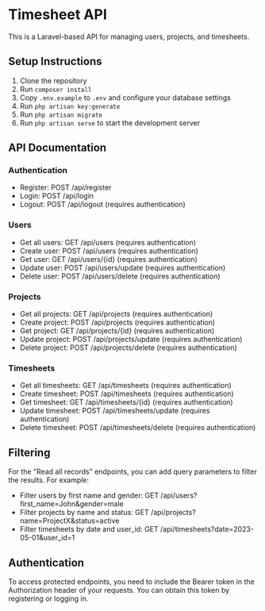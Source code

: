 # Timesheet API

This is a Laravel-based API for managing users, projects, and timesheets.

## Setup Instructions

1. Clone the repository
2. Run `composer install`
3. Copy `.env.example` to `.env` and configure your database settings
4. Run `php artisan key:generate`
5. Run `php artisan migrate`
6. Run `php artisan serve` to start the development server

## API Documentation

### Authentication

- Register: POST /api/register
- Login: POST /api/login
- Logout: POST /api/logout (requires authentication)

### Users

- Get all users: GET /api/users (requires authentication)
- Create user: POST /api/users (requires authentication)
- Get user: GET /api/users/{id} (requires authentication)
- Update user: POST /api/users/update (requires authentication)
- Delete user: POST /api/users/delete (requires authentication)

### Projects

- Get all projects: GET /api/projects (requires authentication)
- Create project: POST /api/projects (requires authentication)
- Get project: GET /api/projects/{id} (requires authentication)
- Update project: POST /api/projects/update (requires authentication)
- Delete project: POST /api/projects/delete (requires authentication)

### Timesheets

- Get all timesheets: GET /api/timesheets (requires authentication)
- Create timesheet: POST /api/timesheets (requires authentication)
- Get timesheet: GET /api/timesheets/{id} (requires authentication)
- Update timesheet: POST /api/timesheets/update (requires authentication)
- Delete timesheet: POST /api/timesheets/delete (requires authentication)

## Filtering

For the "Read all records" endpoints, you can add query parameters to filter the results. For example:

- Filter users by first name and gender: GET /api/users?first_name=John&gender=male
- Filter projects by name and status: GET /api/projects?name=ProjectX&status=active
- Filter timesheets by date and user_id: GET /api/timesheets?date=2023-05-01&user_id=1

## Authentication

To access protected endpoints, you need to include the Bearer token in the Authorization header of your requests. You can obtain this token by registering or logging in.
